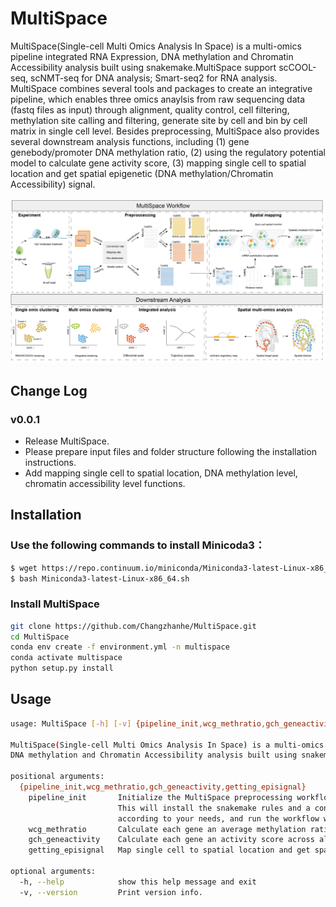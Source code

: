 # MultiSpace
MultiSpace(Single-cell Multi Omics Analysis In Space) is a multi-omics pipeline integrated RNA Expression, DNA methylation and Chromatin Accessibility analysis built using snakemake.MultiSpace support scCOOL-seq, scNMT-seq for DNA analysis; Smart-seq2 for RNA analysis. MultiSpace combines several tools and packages to create an integrative pipeline, which enables three omics anaylsis from raw sequencing data (fastq files as input) through alignment, quality control, cell filtering, methylation site calling and filtering, generate site by cell and bin by cell matrix in single cell level. Besides preprocessing, MultiSpace also provides several downstream analysis functions, including (1) gene genebody/promoter DNA methylation ratio, (2) using the regulatory potential model to calculate gene activity score, (3) mapping single cell to spatial location and get spatial epigenetic (DNA methylation/Chromatin Accessibility) signal.

![avatar](docs/imag.png)

## Change Log
### v0.0.1
* Release MultiSpace.
* Please prepare input files and folder structure following the installation instructions.
* Add mapping single cell to spatial location, DNA methylation level, chromatin accessibility level functions.

## Installation
### Use the following commands to install Minicoda3：
``` bash
$ wget https://repo.continuum.io/miniconda/Miniconda3-latest-Linux-x86_64.sh
$ bash Miniconda3-latest-Linux-x86_64.sh
```
### Install MultiSpace
```bash
git clone https://github.com/Changzhanhe/MultiSpace.git
cd MultiSpace
conda env create -f environment.yml -n multispace
conda activate multispace
python setup.py install
```

## Usage
```bash
usage: MultiSpace [-h] [-v] {pipeline_init,wcg_methratio,gch_geneactivity,getting_episignal} ...

MultiSpace(Single-cell Multi Omics Analysis In Space) is a multi-omics pipeline integrated RNA Expression, 
DNA methylation and Chromatin Accessibility analysis built using snakemake.

positional arguments:
  {pipeline_init,wcg_methratio,gch_geneactivity,getting_episignal}
    pipeline_init       Initialize the MultiSpace preprocessing workflow in a given directory. 
                        This will install the snakemake rules and a config file in this directory. You can configure the config file
                        according to your needs, and run the workflow with Snakemake
    wcg_methratio       Calculate each gene an average methylation ratio across all cells in promoter/genebody region
    gch_geneactivity    Calculate each gene an activity score across all cells
    getting_episignal   Map single cell to spatial location and get spatial epigenetic signal.

optional arguments:
  -h, --help            show this help message and exit
  -v, --version         Print version info.
```
